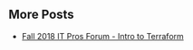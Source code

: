 ## More Posts

- [Fall 2018 IT Pros Forum - Intro to Terraform]("https://docs.google.com/presentation/d/e/2PACX-1vSMIH56JhpIk3Av9MbtyNZ0NK3hWHUbDwOoCwtoGHRVc6XOcc5mGgxT2qaQexeaUz4HRWQpk__4PWhS/embed?start=true&loop=false&delayms=60000")
